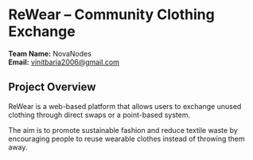 # ReWear – Community Clothing Exchange

**Team Name:** NovaNodes  
**Email:** vinitbaria2006@gmail.com  

## Project Overview

ReWear is a web-based platform that allows users to exchange unused clothing through direct swaps or a point-based system. 

The aim is to promote sustainable fashion and reduce textile waste by encouraging people to reuse wearable clothes instead of throwing them away.
